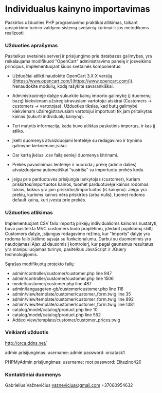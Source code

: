 # **Individualus kainyno importavimas**

Paskirtos užduoties PHP programavimo praktikai atlikimas, taikant apsipirkimo turinio valdymo sistemą svetainių kūrimui ir jos metodikoms realizuoti.

### **Užduoties aprašymas**

Pasitelkus svetainės serverį ir prisijungimo prie databazės galimybes, yra reikalaujama modifikuoti "OpenCart" administravimo panelę ir josveikimo principus, implementuojant šiuos svetainės komponentus:
-  Užduočiai atlikti naudokite OpenCart 3.X.X versiją ([https://www.opencart.com/](https://www.opencart.com/)). Nenaudokite modulių, kodą rašykite savarankiškai.
    
-  Administracinėje dalyje sukurkite kainų importo galimybę (į duomenų bazę) kiekvienam užsiregistravusiam vartotojui atskirai (Customers -> customers -> vartotojas). Užduoties tikslas, kad butų galimybė kiekvienam užsiregistravusiam vartotojui importuoti tik jam pritaikytas kainas (sukurti individualų kainyną).
-   Turi matytis informacija, kada buvo atliktas paskutinis importas, ir kas jį atliko.
    
-  Įkelti duomenys atvaizduojami lentelėje su redagavimo ir trynimo galimybe kiekvienam įrašui.
-  Dar kartą įkėlus .csv failą senieji duomenys ištrinami.
- Prekės pavadinimas lentelėje ir nuoroda į prekę (admin dalies) atvaizduojama automatiškai “susiriša” su importuotu prekės kodu.
- jeigu prie parduotuvės prisijungia lankytojas (customer), kuriam priskirtos/importuotos kainos, tuomet parduotuvėje kainos rodomos tokios, kokios yra jam priskirtos/importuotos (iš kainyno). Jeigu yra prekių, kurioms kainos nėra priskirtos (arba nulis), tuomet rodoma default kaina, kuri įvesta prie prekės.

### Užduoties atlikimas
Implementuojant CSV failo importą pirkėjų individualioms kainoms nustatyti, buvo pasitelkta MVC customers kodo praplėtimu, įdedant papildomą skiltį Customers dalyje, įsijungus redagavimo režimą, kur "Imports" dalyje yra rodoma failo įkėlimo sąsaja su funkcionalumu. Darbui su duomenimis yra naudojamasi Ajax užklausomis į kontrolerį, kur pagal gaunamus rezultatus yra manipuliuojamas turinys, pasitelkus JavaScript ir JQuery technologijomis.

Sąrašas modifikuotų projekto failų:
- admin/controller/customer/customer.php 			line 947
- admin/controller/customer/customer.php 			line 1506
- model/customer/customer.php 						line 487
- admin/language/en-gb/customer/customer.php		line 116
- admin/view/template/customer/customer_form.twig 	line 35
- admin/view/template/customer/customer_form.twig   line 892
- admin/view/template/customer/customer_form.twig   line 1481
- catalog/model/catalog/product.php					line 10
- catalog/model/catalog/product.php					line 552
- Added view/template/customer/customer_prices.twig


### Veikianti užduotis
http://orca.ddns.net/

admin prisijungimas:
username: admin
password: orcatask1

PHPMyAdmin prisijungimas:
username: root
password: ElitezInc420

### Kontaktiniai duomenys
Gabrielius Važnevičius
vaznevicius@gmail.com
+37060954632